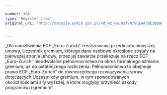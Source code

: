 ```yaml
---

number: 384
type: 'Register item'
original_uri: 'http://decyzje.uokik.gov.pl/nd_wz_um.nsf/0/9CEAA58E3B0DF6F5C12572DD0032952C?OpenDocument'


---
```


„Dla umożliwienia ECF „Euro-Zurich” zrealizowania przedmiotu niniejszej umowy, Uczestnik gremium, którego dane osobowe określone zostały na pierwszej stronie umowy, przez jej zawarcie przekazuje na rzecz ECF „Euro-Zurich” nieodwołalne pełnomocnictwo na okres formalnego istnienia gremium, aż do ostatecznego rozliczenia. Pełnomocnictwo to obejmuje prawo ECF „Euro-Zurich” do równorzędnego rozwiązywania spraw dotyczących Uczestników gremium, w tym spowodowanych okolicznościami siły wyższej, a które mogłyby przynieść szkody programowi i gremium”
